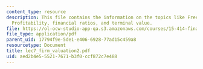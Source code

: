 ```yaml
---
content_type: resource
description: This file contains the information on the topics like Free cashflows,
  Profitability, financial ratios, and terminal value.
file: https://ol-ocw-studio-app-qa.s3.amazonaws.com/courses/15-414-financial-management-summer-2003/aed2b4e555217671b3f0ccf872c7e488_lec7_firm_valuation2.pdf
file_type: application/pdf
parent_uid: 17794f9e-5de1-e406-6928-77ad15c459a8
resourcetype: Document
title: lec7_firm_valuation2.pdf
uid: aed2b4e5-5521-7671-b3f0-ccf872c7e488
---
```

